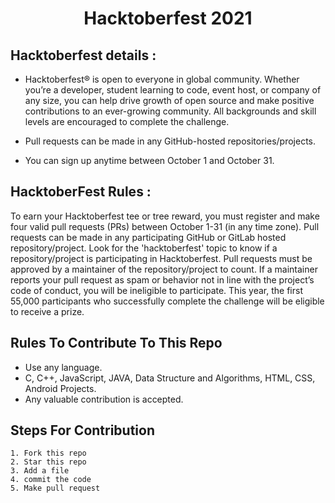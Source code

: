 <h1 align="center">Hacktoberfest 2021 </h1>


## Hacktoberfest details :

- Hacktoberfest® is open to everyone in global community. Whether you’re a developer, student learning to code, event host, or company of any size, you can help drive growth of open source and make positive contributions to an ever-growing community. All backgrounds and skill levels are encouraged to complete the challenge.


- Pull requests can be made in any GitHub-hosted repositories/projects.
- You can sign up anytime between October 1 and October 31.

## HacktoberFest Rules :

To earn your Hacktoberfest tee or tree reward, you must register and make four valid pull requests (PRs) between October 1-31 (in any time zone). Pull requests can be made in any participating GitHub or GitLab hosted repository/project. Look for the 'hacktoberfest' topic to know if a repository/project is participating in Hacktoberfest. Pull requests must be approved by a maintainer of the repository/project to count. If a maintainer reports your pull request as spam or behavior not in line with the project’s code of conduct, you will be ineligible to participate. This year, the first 55,000 participants who successfully complete the challenge will be eligible to receive a prize.


## Rules To Contribute To This Repo

-   Use any language.
-   C, C++, JavaScript, JAVA, Data Structure and Algorithms, HTML, CSS, Android Projects.
-   Any valuable contribution is accepted.

## Steps For Contribution

    1. Fork this repo
    2. Star this repo
    3. Add a file
    4. commit the code
    5. Make pull request
